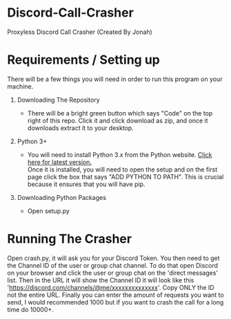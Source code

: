# Discord-Call-Crasher
Proxyless Discord Call Crasher (Created By Jonah)

# Requirements / Setting up
There will be a few things you will need in order to run this program on your machine.
1. Downloading The Repository
   - There will be a bright green button which says "Code" on the top right of this repo. Click it and click download as zip, and once it downloads extract it to your desktop.
 
2. Python 3+
   - You will need to install Python 3.x from the Python website. [Click here for latest version.](https://www.python.org/ftp/python/3.10.0/python-3.10.0-amd64.exe)  
   Once it is installed, you will need to open the setup and on the first page click the box that says "ADD PYTHON TO PATH". This is crucial because it ensures that you will have pip.

3. Downloading Python Packages
   - Open setup.py

# Running The Crasher
Open crash.py, it will ask you for your Discord Token. You then need to get the Channel ID of the user or group chat channel. To do that open Discord on your browser and click the user or group chat on the 'direct messages' list. Then in the URL it will show the Channel ID it will look like this 'https://discord.com/channels/@me/xxxxxxxxxxxxxx'. Copy ONLY the ID not the entire URL. Finally you can enter the amount of requests you want to send, I would recommended 1000 but if you want to crash the call for a long time do 10000+.
